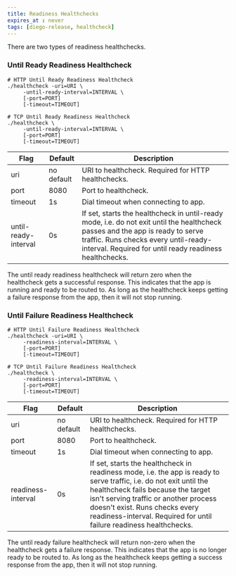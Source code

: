 ```yaml
---
title: Readiness Healthchecks
expires_at : never
tags: [diego-release, healthcheck]
---
```


There are two types of readiness healthchecks.

### Until Ready Readiness Healthcheck

```
# HTTP Until Ready Readiness Healthcheck
./healthcheck -uri=URI \
     -until-ready-interval=INTERVAL \
     [-port=PORT]
     [-timeout=TIMEOUT]

# TCP Until Ready Readiness Healthcheck
./healthcheck \
     -until-ready-interval=INTERVAL \
     [-port=PORT]
     [-timeout=TIMEOUT]
```

| Flag | Default | Description |
|---|---|---|
| uri | no default | URI to healthcheck. Required for HTTP healthchecks. |
| port | 8080 | Port to healthcheck.  |
| timeout | 1s  | Dial timeout when connecting to app. |
| until-ready-interval | 0s | If set, starts the healthcheck in until-ready mode, i.e. do not exit until the healthcheck passes and the app is ready to serve traffic. Runs checks every until-ready-interval. Required for until ready readiness healthchecks. |

The until ready readiness healthcheck will return zero when the healthcheck
gets a successful response. This indicates that the app is running and ready to
be routed to. As long as the healthcheck keeps getting a failure response from
the app, then it will not stop running.


### Until Failure Readiness Healthcheck

```
# HTTP Until Failure Readiness Healthcheck
./healthcheck -uri=URI \
     -readiness-interval=INTERVAL \
     [-port=PORT]
     [-timeout=TIMEOUT]

# TCP Until Failure Readiness Healthcheck
./healthcheck \
     -readiness-interval=INTERVAL \
     [-port=PORT]
     [-timeout=TIMEOUT]
```

| Flag | Default | Description |
|---|---|---|
| uri | no default | URI to healthcheck. Required for HTTP healthchecks. |
| port | 8080 | Port to healthcheck.  |
| timeout | 1s  | Dial timeout when connecting to app. |
| readiness-interval | 0s | If set, starts the healthcheck in readiness mode, i.e. the app is ready to serve traffic, i.e. do not exit until the healthcheck fails because the target isn't serving traffic or another process doesn't exist. Runs checks every readiness-interval. Required for until failure readiness healthchecks. |

The until ready failure healthcheck will return non-zero when the healthcheck
gets a failure response. This indicates that the app is no longer ready to be
routed to. As long as the healthcheck keeps getting a success response from the
app, then it will not stop running.
